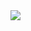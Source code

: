 <img src="https://media.geeksforgeeks.org/wp-content/uploads/20221013162237/PointersinC-768x384.png" />
